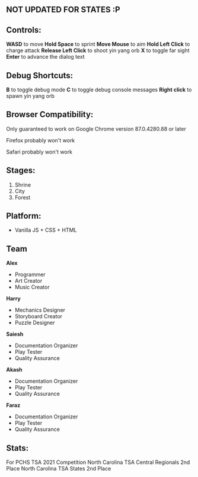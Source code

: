 ## NOT UPDATED FOR STATES :P

## Controls:
**WASD** to move
**Hold Space** to sprint
**Move Mouse** to aim
**Hold Left Click** to charge attack
**Release Left Click** to shoot yin yang orb
**X** to toggle far sight
**Enter** to advance the dialog text

## Debug Shortcuts:
**B** to toggle debug mode
**C** to toggle debug console messages
**Right click** to spawn yin yang orb

## Browser Compatibility:
Only guaranteed to work on Google Chrome version 87.0.4280.88 or later

Firefox probably won't work

Safari probably won't work

## Stages:
1. Shrine
2. City
3. Forest

## Platform:
- Vanilla JS + CSS + HTML

## Team
**Alex**
- Programmer
- Art Creator
- Music Creator

**Harry**
- Mechanics Designer
- Storyboard Creator
- Puzzle Designer

**Saiesh**
- Documentation Organizer
- Play Tester
- Quality Assurance

**Akash**
- Documentation Organizer
- Play Tester
- Quality Assurance

**Faraz**
- Documentation Organizer
- Play Tester
- Quality Assurance

## Stats:
For PCHS TSA 2021 Competition
North Carolina TSA Central Regionals 2nd Place
North Carolina TSA States 2nd Place